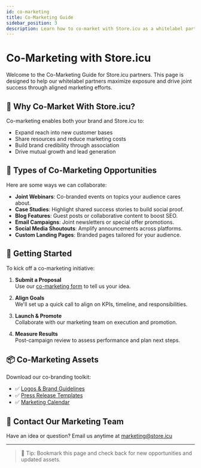```yaml
---
id: co-marketing
title: Co-Marketing Guide
sidebar_position: 3
description: Learn how to co-market with Store.icu as a whitelabel partner.
---
```


# Co-Marketing with Store.icu

Welcome to the Co-Marketing Guide for Store.icu partners. This page is designed to help our whitelabel partners maximize exposure and drive joint success through aligned marketing efforts.

## 🤝 Why Co-Market With Store.icu?

Co-marketing enables both your brand and Store.icu to:

- Expand reach into new customer bases
- Share resources and reduce marketing costs
- Build brand credibility through association
- Drive mutual growth and lead generation

## 🎯 Types of Co-Marketing Opportunities

Here are some ways we can collaborate:

- **Joint Webinars**: Co-branded events on topics your audience cares about.
- **Case Studies**: Highlight shared success stories to build social proof.
- **Blog Features**: Guest posts or collaborative content to boost SEO.
- **Email Campaigns**: Joint newsletters or special offer promotions.
- **Social Media Shoutouts**: Amplify announcements across platforms.
- **Custom Landing Pages**: Branded pages tailored for your audience.

## 📝 Getting Started

To kick off a co-marketing initiative:

1. **Submit a Proposal**  
   Use our [co-marketing form](https://store.icu/partners/co-marketing-form) to tell us your idea.

2. **Align Goals**  
   We'll set up a quick call to align on KPIs, timeline, and responsibilities.

3. **Launch & Promote**  
   Collaborate with our marketing team on execution and promotion.

4. **Measure Results**  
   Post-campaign review to assess performance and plan next steps.

## 📦 Co-Marketing Assets

Download our co-branding toolkit:

- ✅ [Logos & Brand Guidelines](https://store.icu/assets/branding-kit.zip)
- ✅ [Press Release Templates](https://store.icu/assets/press-template.docx)
- ✅ [Marketing Calendar](https://store.icu/assets/marketing-calendar.pdf)

## 📧 Contact Our Marketing Team

Have an idea or question? Email us anytime at [marketing@store.icu](mailto:marketing@store.icu)

---

> 🔔 Tip: Bookmark this page and check back for new opportunities and updated assets.
